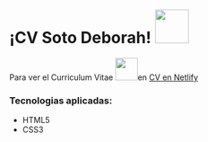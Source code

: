# ¡CV Soto Deborah! <img src="https://media.giphy.com/media/r1oXhYVkbJBjws41Kn/giphy.gif" width="60">

Para ver el Curriculum Vitae <img src="https://media.giphy.com/media/kfdToDtrFydamGsbPz/giphy.gif" width="40">en <a href="https://cv-soto-deborah.netlify.app/">CV en Netlify</a>

### Tecnologias aplicadas:

- HTML5
- CSS3
